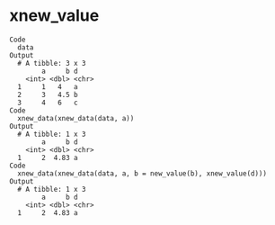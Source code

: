 # xnew_value

    Code
      data
    Output
      # A tibble: 3 x 3
            a     b d    
        <int> <dbl> <chr>
      1     1   4   a    
      2     3   4.5 b    
      3     4   6   c    
    Code
      xnew_data(xnew_data(data, a))
    Output
      # A tibble: 1 x 3
            a     b d    
        <int> <dbl> <chr>
      1     2  4.83 a    
    Code
      xnew_data(xnew_data(data, a, b = new_value(b), xnew_value(d)))
    Output
      # A tibble: 1 x 3
            a     b d    
        <int> <dbl> <chr>
      1     2  4.83 a    

